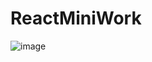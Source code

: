 # ReactMiniWork
![image](https://user-images.githubusercontent.com/93324684/182816367-2dcf4f7c-9667-40de-850c-67d64202d0b0.png)
